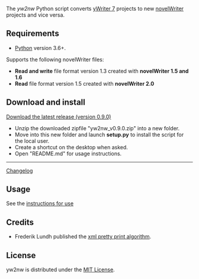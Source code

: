 The *yw2nw* Python script converts [yWriter 7](http://spacejock.com/yWriter7.html) projects to new [novelWriter](https://novelwriter.io/) projects and vice versa.


## Requirements

- [Python](https://www.python.org/) version 3.6+.

Supports the following novelWriter files: 
- **Read and write** file format version 1.3 created with **novelWriter 1.5 and 1.6**
- **Read** file format version 1.5 created with **novelWriter 2.0**

## Download and install

[Download the latest release (version 0.9.0)](https://raw.githubusercontent.com/peter88213/yw2nw/main/dist/yw2nw_v0.9.0.zip)

- Unzip the downloaded zipfile "yw2nw_v0.9.0.zip" into a new folder.
- Move into this new folder and launch **setup.py** to install the script for the local user.
- Create a shortcut on the desktop when asked.
- Open "README.md" for usage instructions.

------------------------------------------------------------------

[Changelog](changelog)

## Usage

See the [instructions for use](usage)

## Credits

- Frederik Lundh published the [xml pretty print algorithm](http://effbot.org/zone/element-lib.htm#prettyprint).

## License

yw2nw is distributed under the [MIT License](http://www.opensource.org/licenses/mit-license.php).
